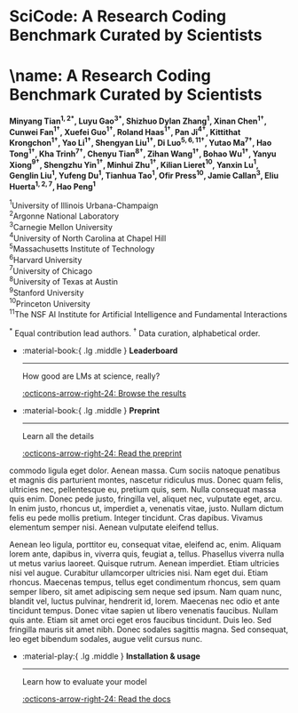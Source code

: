 # SciCode: A Research Coding Benchmark Curated by Scientists

# \name: A Research Coding Benchmark Curated by Scientists

**Minyang Tian$^{1,2}$$^*$, Luyu Gao$^{3}$$^*$, Shizhuo Dylan Zhang$^{1}$, Xinan Chen$^{1}$$^\dagger$, Cunwei Fan$^{1}$$^\dagger$, Xuefei Guo$^{1}$$^\dagger$, Roland Haas$^{1}$$^\dagger$, Pan Ji$^{4}$$^\dagger$, Kittithat Krongchon$^{1}$$^\dagger$, Yao Li$^{1}$$^\dagger$, Shengyan Liu$^{1}$$^\dagger$, Di Luo$^{5,6,11}$$^\dagger$, Yutao Ma$^{7}$$^\dagger$, Hao Tong$^{1}$$^\dagger$, Kha Trinh$^{7}$$^\dagger$, Chenyu Tian$^{8}$$^\dagger$, Zihan Wang$^{1}$$^\dagger$, Bohao Wu$^{1}$$^\dagger$, Yanyu Xiong$^{9}$$^\dagger$, Shengzhu Yin$^{1}$$^\dagger$, Minhui Zhu$^{1}$$^\dagger$, Kilian Lieret$^{10}$, Yanxin Lu$^{1}$, Genglin Liu$^{1}$, Yufeng Du$^{1}$, Tianhua Tao$^{1}$, Ofir Press$^{10}$, Jamie Callan$^{3}$, Eliu Huerta$^{1,2,7}$, Hao Peng$^{1}$**

$^{1}$University of Illinois Urbana-Champaign   
$^{2}$Argonne National Laboratory  
$^{3}$Carnegie Mellon University  
$^{4}$University of North Carolina at Chapel Hill  
$^{5}$Massachusetts Institute of Technology  
$^{6}$Harvard University  
$^{7}$University of Chicago  
$^{8}$University of Texas at Austin  
$^{9}$Stanford University  
$^{10}$Princeton University  
$^{11}$The NSF AI Institute for Artificial Intelligence and Fundamental Interactions  

$^{*}$ Equal contribution lead authors. $^\dagger$ Data curation, alphabetical order.



<div class="grid cards" markdown>

-   :material-book:{ .lg .middle } __Leaderboard__

    ---

    How good are LMs at science, really?

    [:octicons-arrow-right-24: Browse the results](leaderboard.md)

-   :material-book:{ .lg .middle } __Preprint__

    ---

    Learn all the details

    [:octicons-arrow-right-24: Read the preprint](https://arxiv.com)
</div>

commodo ligula eget dolor. Aenean massa. Cum sociis natoque penatibus et magnis dis parturient montes, nascetur ridiculus mus. Donec quam felis, ultricies nec, pellentesque eu, pretium quis, sem. Nulla consequat massa quis enim. Donec pede justo, fringilla vel, aliquet nec, vulputate eget, arcu. In enim justo, rhoncus ut, imperdiet a, venenatis vitae, justo. Nullam dictum felis eu pede mollis pretium. Integer tincidunt. Cras dapibus. Vivamus elementum semper nisi. Aenean vulputate eleifend tellus. 

Aenean leo ligula, porttitor eu, consequat vitae, eleifend ac, enim. Aliquam lorem ante, dapibus in, viverra quis, feugiat a, tellus. Phasellus viverra nulla ut metus varius laoreet. Quisque rutrum. Aenean imperdiet. Etiam ultricies nisi vel augue. Curabitur ullamcorper ultricies nisi. Nam eget dui. Etiam rhoncus. Maecenas tempus, tellus eget condimentum rhoncus, sem quam semper libero, sit amet adipiscing sem neque sed ipsum. Nam quam nunc, blandit vel, luctus pulvinar, hendrerit id, lorem. Maecenas nec odio et ante tincidunt tempus. Donec vitae sapien ut libero venenatis faucibus. Nullam quis ante. Etiam sit amet orci eget eros faucibus tincidunt. Duis leo. Sed fringilla mauris sit amet nibh. Donec sodales sagittis magna. Sed consequat, leo eget bibendum sodales, augue velit cursus nunc.

<div class="grid cards" markdown>


-   :material-play:{ .lg .middle } __Installation & usage__

    ---

    Learn how to evaluate your model

    [:octicons-arrow-right-24: Read the docs](docs/index.md)

</div>
